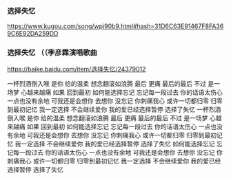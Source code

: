 ### 选择失忆
https://www.kugou.com/song/wpj90b9.html#hash=31D6C63E91467F8FA369C6E92DA259DD
### 选择失忆 （（季彦霖演唱歌曲
https://baike.baidu.com/item/选择失忆/24379012

一杯烈酒倒入喉
是你 给的温柔
想念翻滚如浪腾
最后 更痛
最后的最后 不过
是一场梦
心越来越痛 如果
回到最初
如何能选择忘记
忘记每一段过去
你的话语太伤心
一点也没有余地
可我还是会想你
去想你 没忘记
你刺痛我心
或许一切都归零
归零到最初记忆
我一定选择
不会继续爱你
我的爱已经选择暂停
选择了失忆
一杯烈酒倒入喉
是你 给的温柔
想念翻滚如浪腾
最后 更痛
最后的最后 不过
是一场梦
心越来越痛 如果
回到最初
如何能选择忘记
忘记每一段过去
你的话语太伤心
一点也没有余地
可我还是会想你
去想你 没忘记
你刺痛我心
或许一切都归零
归零到最初记忆
我一定选择
不会继续爱你
我的爱已经选择暂停
选择了失忆
如何能选择忘记
忘记每一段过去
你的话语太伤心
一点也没有余地
可我还是会想你
去想你 没忘记
你刺痛我心
或许一切都归零
归零到最初记忆
我一定选择
不会继续爱你
我的爱已经选择暂停
选择了失忆
